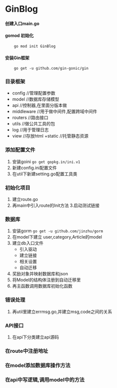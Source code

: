 # GinBlog

#### 创建入口main.go

#### gomod 初始化 
```
    go mod init GinBlog
```

#### 安装Gin框架
```
    go get -u github.com/gin-gonic/gin 
```
### 目录框架
+ config	//管理配置参数
+ model    //数据库存储模型
+ api          //控制器,在里面分版本做
+ middleware //用于做中间件,配置跨域中间件
+ routers   //路由接口
+ utils         //做公共工具的包
+ log       //用于管理日志
+ view      //存放html
+static     //托管静态资源

### 添加配置文件
1. 安装goini  `go get gopkg.in/ini.v1`
2. 新建config.ini配置文件
3. 在util下新建setting.go配置工具类


### 初始化项目
1. 建立route.go
2. 再main中引入route的Init方法
3.启动测试链接

### 数据库
1. 安装gorm `go get -u github.com/jinzhu/gorm`
2. 在model下建立 user,category,Article的model
3. 建立db入口文件
    + 引入驱动
    + 建立链接
    + 相关设置
    + 自动迁移
4. 奖励对象并映射数据库和json 
5. 将Model的结构体注册到自动迁移里
6. 再主函数调用数据库初始化函数

### 错误处理
1. 再util里建立errmsg.go,并建立msg,code之间的关系

### API接口
1. 在api下分类建立api源码

### 在route中注册地址
### 在model添加数据库操作方法
### 在api中写逻辑,调用model中的方法